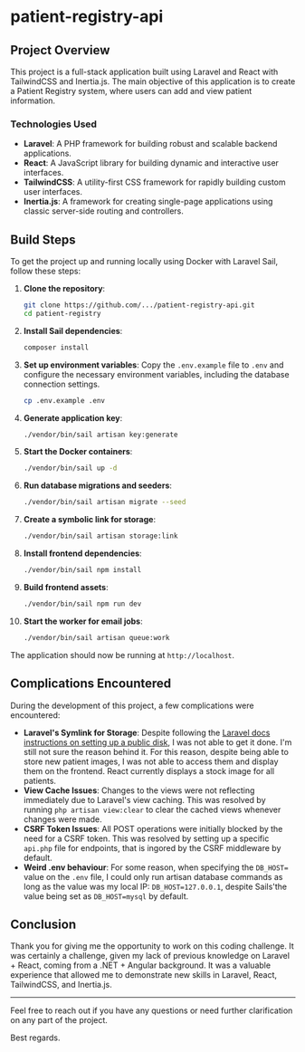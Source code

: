 # patient-registry-api

## Project Overview

This project is a full-stack application built using Laravel and React with TailwindCSS and Inertia.js. The main objective of this application is to create a Patient Registry system, where users can add and view patient information.

### Technologies Used

- **Laravel**: A PHP framework for building robust and scalable backend applications.
- **React**: A JavaScript library for building dynamic and interactive user interfaces.
- **TailwindCSS**: A utility-first CSS framework for rapidly building custom user interfaces.
- **Inertia.js**: A framework for creating single-page applications using classic server-side routing and controllers.

## Build Steps

To get the project up and running locally using Docker with Laravel Sail, follow these steps:

1. **Clone the repository**:
    ```bash
    git clone https://github.com/.../patient-registry-api.git
    cd patient-registry
    ```

2. **Install Sail dependencies**:
    ```bash
    composer install
    ```

3. **Set up environment variables**:
    Copy the `.env.example` file to `.env` and configure the necessary environment variables, including the database connection settings.
    ```bash
    cp .env.example .env
    ```

4. **Generate application key**:
    ```bash
    ./vendor/bin/sail artisan key:generate
    ```

5. **Start the Docker containers**:
    ```bash
    ./vendor/bin/sail up -d
    ```

6. **Run database migrations and seeders**:
    ```bash
    ./vendor/bin/sail artisan migrate --seed
    ```

7. **Create a symbolic link for storage**:
    ```bash
    ./vendor/bin/sail artisan storage:link
    ```

8. **Install frontend dependencies**:
    ```bash
    ./vendor/bin/sail npm install
    ```

9. **Build frontend assets**:
    ```bash
    ./vendor/bin/sail npm run dev
    ```

10. **Start the worker for email jobs**:
    ```bash
    ./vendor/bin/sail artisan queue:work
    ```

The application should now be running at `http://localhost`.

## Complications Encountered

During the development of this project, a few complications were encountered:

- **Laravel's Symlink for Storage**: Despite following the [Laravel docs instructions on setting up a public disk](https://laravel.com/docs/11.x/filesystem#the-public-disk), I was not able to get it done. I'm still not sure the reason behind it. For this reason, despite being able to store new patient images, I was not able to access them and display them on the frontend. React currently displays a stock image for all patients.
- **View Cache Issues**: Changes to the views were not reflecting immediately due to Laravel's view caching. This was resolved by running `php artisan view:clear` to clear the cached views whenever changes were made.
- **CSRF Token Issues**: All POST operations were initially blocked by the need for a CSRF token. This was resolved by setting up a specific `api.php` file for endpoints, that is ingored by the CSRF middleware by default.
- **Weird .env behaviour**: For some reason, when specifying the `DB_HOST=` value on the `.env` file, I could only run artisan database commands as long as the value was my local IP: `DB_HOST=127.0.0.1`, despite Sails'the value being set as `DB_HOST=mysql` by default.

## Conclusion

Thank you for giving me the opportunity to work on this coding challenge. It was certainly a challenge, given my lack of previous knowledge on Laravel + React, coming from a .NET + Angular background. It was a valuable experience that allowed me to demonstrate new skills in Laravel, React, TailwindCSS, and Inertia.js.

---

Feel free to reach out if you have any questions or need further clarification on any part of the project.

Best regards.